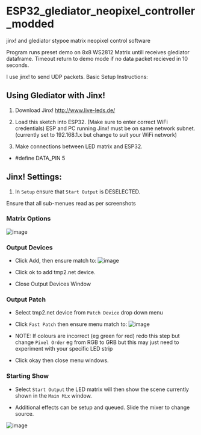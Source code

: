 # ESP32_glediator_neopixel_controller_modded
 jinx! and glediator stypoe matrix neopixel control software
 
 
 Program runs preset demo on 8x8 WS2812 Matrix untill receives glediator dataframe. Timeout return to demo mode if no data packet recieved in 10 seconds.


I use jinx! to send UDP packets. Basic Setup Instructions:


## Using Glediator with Jinx!

1. Download Jinx! http://www.live-leds.de/

2. Load this sketch into ESP32. (Make sure to enter correct WiFi credentials) ESP and PC running Jinx! must be on same network subnet. (currently set to 192.168.1.x but change to suit your WiFi network) 

3. Make connections between LED matrix and ESP32.
  - #define DATA_PIN      5  

## Jinx! Settings:

1. In `Setup` ensure that `Start Output` is DESELECTED.

Ensure that all sub-menues read as per screenshots

### Matrix Options
![image](https://user-images.githubusercontent.com/53580358/209884346-cc38eadb-e64d-44c4-9541-43450391305d.png)

### Output Devices

- Click Add, then ensure match to:
![image](https://user-images.githubusercontent.com/53580358/209884372-8c52d926-ad0b-456c-8950-46771d2f8bf0.png)

- Click ok to add tmp2.net device.
- Close Output Devices Window

### Output Patch
- Select tmp2.net device from `Patch Device` drop down menu
- Click `Fast Patch` then ensure menu match to:
![image](https://user-images.githubusercontent.com/53580358/209884486-469bb832-5584-499d-9a8e-f44837a09d04.png)

- NOTE: If colours are incorrect (eg green for red) redo this step but change `Pixel Order` eg from RGB to GRB but this may just need to experiment with your specific LED strip

- Click okay then close menu windows.

### Starting Show

- Select `Start Output` the LED matrix will then show the scene currently shown in the `Main Mix` window.

- Additional effects can be setup and queued. Slide the mixer to change source.

![image](https://user-images.githubusercontent.com/53580358/209884713-db4d1246-f990-4691-b45f-54304eaf9c08.png)














